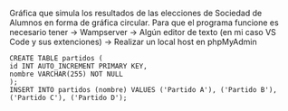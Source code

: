 Gráfica que simula los resultados de las elecciones de Sociedad de Alumnos en forma de gráfica circular.
Para que el programa funcione es necesario tener
-> Wampserver
-> Algún editor de texto (en mi caso VS Code y sus extenciones)
-> Realizar un local host en phpMyAdmin

    CREATE TABLE partidos (
    id INT AUTO_INCREMENT PRIMARY KEY,
    nombre VARCHAR(255) NOT NULL
    );
    INSERT INTO partidos (nombre) VALUES ('Partido A'), ('Partido B'), ('Partido C'), ('Partido D');
